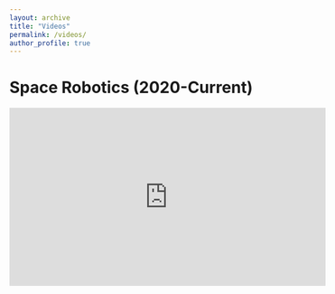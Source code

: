 ```yaml
---
layout: archive
title: "Videos"
permalink: /videos/
author_profile: true
---
```



# Space Robotics (2020-Current)
<iframe width="560" height="315" src="https://www.youtube.com/embed/videoseries?list=PLgYA51rB9xXwzUSRvtBFvftJQ7xQ-HLxV" title="YouTube video player" frameborder="0" allow="accelerometer; autoplay; clipboard-write; encrypted-media; gyroscope; picture-in-picture" allowfullscreen></iframe>